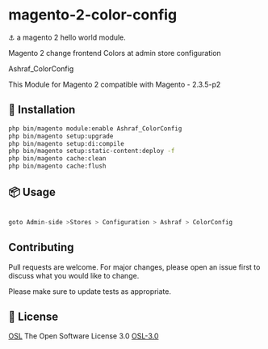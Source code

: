 # magento-2-color-config

⚓ a magento 2 hello world module.

Magento 2 change frontend Colors at admin store configuration

Ashraf_ColorConfig

This Module for Magento 2 compatible with Magento - 2.3.5-p2

## 🤖 Installation

```bash
php bin/magento module:enable Ashraf_ColorConfig
php bin/magento setup:upgrade
php bin/magento setup:di:compile
php bin/magento setup:static-content:deploy -f
php bin/magento cache:clean
php bin/magento cache:flush

```

## 📦 Usage

```python

goto Admin-side >Stores > Configuration > Ashraf > ColorConfig

```

## Contributing

Pull requests are welcome. For major changes, please open an issue first to discuss what you would like to change.

Please make sure to update tests as appropriate.

## 📜 License

[OSL](https://github.com/AshrafHatia//module-colorconfig/master/LICENSE)
The Open Software License 3.0 [OSL-3.0](https://opensource.org/licenses/OSL-3.0)
